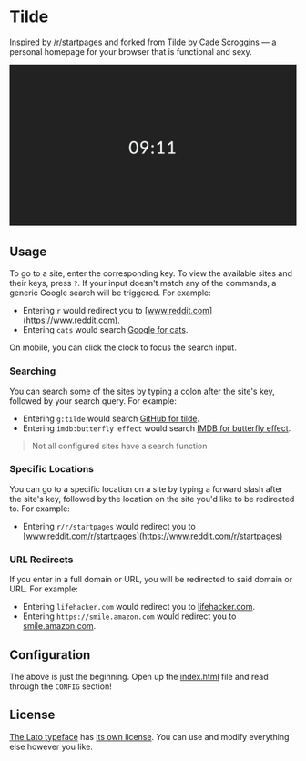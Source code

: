 # Tilde

Inspired by [/r/startpages](https://www.reddit.com/r/startpages) and forked from [Tilde](https://github.com/cadejscroggins/tilde) by Cade Scroggins — a personal homepage for your browser that is functional and sexy.

![Screenshot](SCREENSHOT.png?raw=true "Screenshot")

## Usage

To go to a site, enter the corresponding key. To view the available sites and their keys, press `?`. If your input doesn't match any of the commands, a generic Google search will be triggered. For example:

* Entering `r` would redirect you to [www.reddit.com](https://www.reddit.com).
* Entering `cats` would search [Google for cats](https://encrypted.google.com/search?q=cats).

On mobile, you can click the clock to focus the search input.

### Searching

You can search some of the sites by typing a colon after the site's key, followed by your search query. For example:

* Entering `g:tilde` would search [GitHub for tilde](https://github.com/search?q=tilde).
* Entering `imdb:butterfly effect` would search [IMDB for butterfly effect](http://www.imdb.com/find?ref_=nv_sr_fn&q=butterfly%20effect).

> Not all configured sites have a search function

### Specific Locations

You can go to a specific location on a site by typing a forward slash after the site's key, followed by the location on the site you'd like to be redirected to. For example:

* Entering `r/r/startpages` would redirect you to [www.reddit.com/r/startpages](https://www.reddit.com/r/startpages)

### URL Redirects

If you enter in a full domain or URL, you will be redirected to said domain or URL. For example:

* Entering `lifehacker.com` would redirect you to [lifehacker.com](http://lifehacker.com/).
* Entering `https://smile.amazon.com` would redirect you to [smile.amazon.com](https://smile.amazon.com/).

## Configuration

The above is just the beginning. Open up the [index.html](index.html) file and read through the `CONFIG` section!

## License

[The Lato typeface](https://www.latofonts.com/lato-free-fonts/) has
[its own license](https://github.com/iambencurtis/tilde/blob/master/fonts/LICENSE).
You can use and modify everything else however you like.
